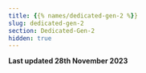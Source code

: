 ```yaml
---
title: {{% names/dedicated-gen-2 %}}
slug: dedicated-gen-2
section: Dedicated-Gen-2
hidden: true
---
```


**Last updated 28th November 2023**

